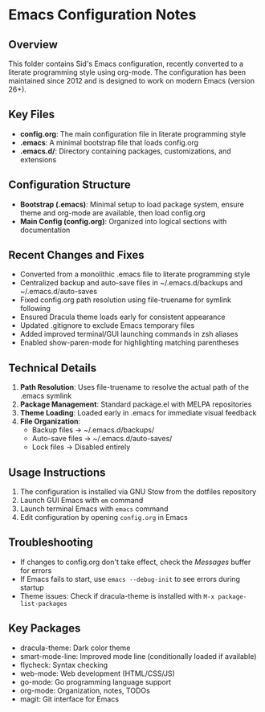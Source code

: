 # Emacs Configuration Notes

## Overview
This folder contains Sid's Emacs configuration, recently converted to a literate programming style using org-mode. The configuration has been maintained since 2012 and is designed to work on modern Emacs (version 26+).

## Key Files
- **config.org**: The main configuration file in literate programming style
- **.emacs**: A minimal bootstrap file that loads config.org
- **.emacs.d/**: Directory containing packages, customizations, and extensions

## Configuration Structure
- **Bootstrap (.emacs)**: Minimal setup to load package system, ensure theme and org-mode are available, then load config.org
- **Main Config (config.org)**: Organized into logical sections with documentation

## Recent Changes and Fixes
- Converted from a monolithic .emacs file to literate programming style
- Centralized backup and auto-save files in ~/.emacs.d/backups and ~/.emacs.d/auto-saves
- Fixed config.org path resolution using file-truename for symlink following
- Ensured Dracula theme loads early for consistent appearance
- Updated .gitignore to exclude Emacs temporary files
- Added improved terminal/GUI launching commands in zsh aliases
- Enabled show-paren-mode for highlighting matching parentheses

## Technical Details
1. **Path Resolution**: Uses file-truename to resolve the actual path of the .emacs symlink
2. **Package Management**: Standard package.el with MELPA repositories
3. **Theme Loading**: Loaded early in .emacs for immediate visual feedback
4. **File Organization**:
   - Backup files → ~/.emacs.d/backups/
   - Auto-save files → ~/.emacs.d/auto-saves/
   - Lock files → Disabled entirely

## Usage Instructions
1. The configuration is installed via GNU Stow from the dotfiles repository
2. Launch GUI Emacs with `em` command
3. Launch terminal Emacs with `emacs` command
4. Edit configuration by opening `config.org` in Emacs

## Troubleshooting
- If changes to config.org don't take effect, check the *Messages* buffer for errors
- If Emacs fails to start, use `emacs --debug-init` to see errors during startup
- Theme issues: Check if dracula-theme is installed with `M-x package-list-packages`

## Key Packages
- dracula-theme: Dark color theme
- smart-mode-line: Improved mode line (conditionally loaded if available)
- flycheck: Syntax checking
- web-mode: Web development (HTML/CSS/JS)
- go-mode: Go programming language support
- org-mode: Organization, notes, TODOs
- magit: Git interface for Emacs